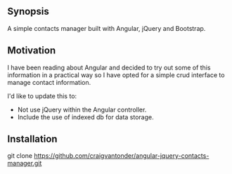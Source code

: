## Synopsis

A simple contacts manager built with Angular, jQuery and Bootstrap.

## Motivation

I have been reading about Angular and decided to try out some of this information in a practical way so I have opted for a simple crud interface to manage contact information.

I'd like to update this to:

- Not use jQuery within the Angular controller.
- Include the use of indexed db for data storage.

## Installation

git clone https://github.com/craigvantonder/angular-jquery-contacts-manager.git